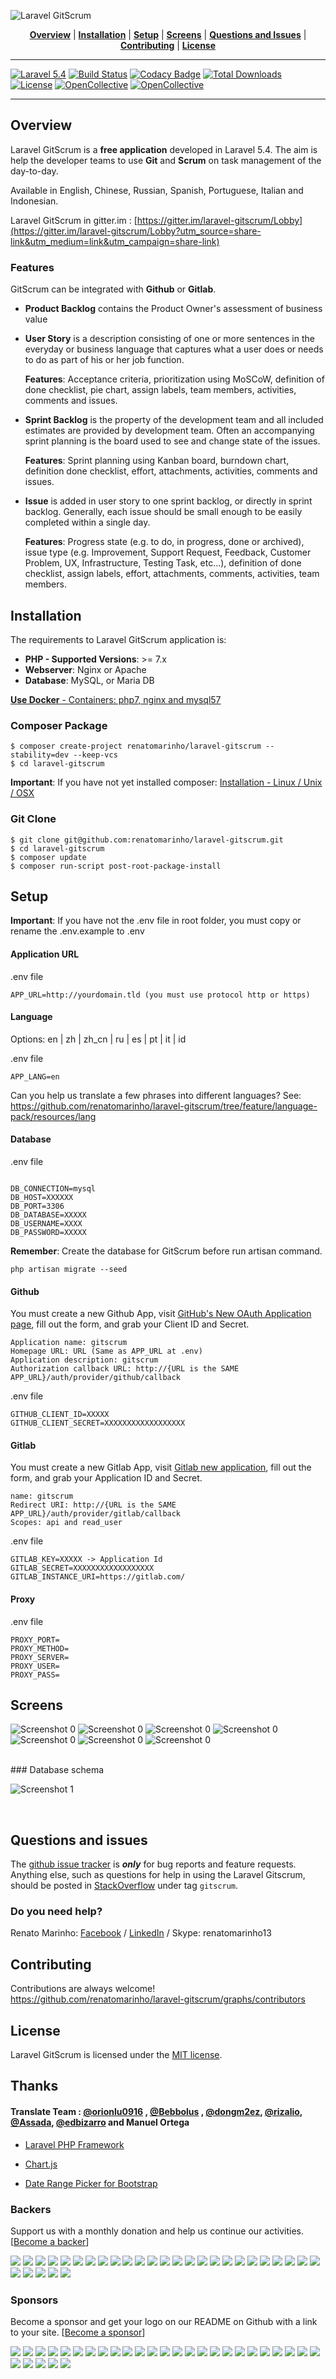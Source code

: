 ![Laravel GitScrum](http://i.imgur.com/fJLrnxu.png)

<p align="center">
<b><a href="#overview">Overview</a></b>
|
<b><a href="#installation">Installation</a></b>
|
<b><a href="#setup">Setup</a></b>
|
<b><a href="#screens">Screens</a></b>
|
<b><a href="#questions-and-issues">Questions and Issues</a></b>
|
<b><a href="#contributing">Contributing</a></b>
|
<b><a href="#license">License</a></b>
</p>

<hr>

[![Laravel 5.4](https://img.shields.io/badge/Laravel-5.4-brightgreen.svg?style=flat-square)](http://laravel.com)
[![Build Status](https://travis-ci.org/renatomarinho/laravel-gitscrum.svg?branch=master)](https://travis-ci.org/renatomarinho/laravel-gitscrum)
[![Codacy Badge](https://api.codacy.com/project/badge/Grade/2abfe5173e0b4565a2b1e3e345160939)](https://www.codacy.com/app/renatomarinho/laravel-gitscrum?utm_source=github.com&amp;utm_medium=referral&amp;utm_content=renatomarinho/laravel-gitscrum&amp;utm_campaign=Badge_Grade)
[![Total Downloads](https://poser.pugx.org/renatomarinho/laravel-gitscrum/downloads)](https://packagist.org/packages/renatomarinho/laravel-gitscrum)
[![License](http://img.shields.io/badge/license-MIT-brightgreen.svg?style=flat-square)](https://github.com/renatomarinho/laravel-gitscrum/blob/master/LICENSE.md)
[![OpenCollective](https://opencollective.com/laravel-gitscrum/backers/badge.svg)](#backers) 
[![OpenCollective](https://opencollective.com/laravel-gitscrum/sponsors/badge.svg)](#sponsors)

<hr>

## Overview

Laravel GitScrum is a **free application** developed in Laravel 5.4. The aim is help the developer teams to use **Git** and **Scrum** on task management of the day-to-day.

Available in English, Chinese, Russian, Spanish, Portuguese, Italian and Indonesian.


Laravel GitScrum in gitter.im : [https://gitter.im/laravel-gitscrum/Lobby](https://gitter.im/laravel-gitscrum/Lobby?utm_source=share-link&utm_medium=link&utm_campaign=share-link)

### Features

GitScrum can be integrated with **Github** or **Gitlab**.

- **Product Backlog** contains the Product Owner's assessment of business value

- **User Story** is a description consisting of one or more sentences in the everyday or business language that captures what a user does or needs to do as part of his or her job function.

	**Features**: Acceptance criteria, prioritization using MoSCoW, definition of done checklist, pie chart, assign labels, team members, activities, comments and issues.

- **Sprint Backlog** is the property of the development team and all included estimates are provided by development team. Often an accompanying sprint planning is the board used to see and change state of the issues.

	**Features**: Sprint planning using Kanban board, burndown chart, definition done checklist, effort, attachments, activities, comments and issues.

- **Issue** is added in user story to one sprint backlog, or directly in sprint backlog. Generally, each issue should be small enough to be easily completed within a single day.

	**Features**: Progress state (e.g. to do, in progress, done or archived), issue type (e.g. Improvement, Support Request, Feedback, Customer Problem, UX, Infrastructure, Testing Task, etc...), definition of done checklist, assign labels, effort, attachments, comments, activities, team members.



## Installation

The requirements to Laravel GitScrum application is:

- **PHP - Supported Versions**: >= 7.x
- **Webserver**: Nginx or Apache
- **Database**: MySQL, or Maria DB

[**Use Docker** - Containers: php7, nginx and mysql57](https://github.com/renatomarinho/Docker-GitScrum)

### Composer Package

```
$ composer create-project renatomarinho/laravel-gitscrum --stability=dev --keep-vcs
$ cd laravel-gitscrum
```
**Important**: If you have not yet installed composer: [Installation - Linux / Unix / OSX](https://getcomposer.org/doc/00-intro.md#installation-linux-unix-osx)


### Git Clone

```
$ git clone git@github.com:renatomarinho/laravel-gitscrum.git
$ cd laravel-gitscrum
$ composer update
$ composer run-script post-root-package-install
```


## Setup

**Important**: If you have not the .env file in root folder, you must copy or rename the .env.example to .env

#### Application URL

.env file

```
APP_URL=http://yourdomain.tld (you must use protocol http or https)
```

#### Language

Options: en | zh | zh_cn | ru | es | pt | it | id

.env file

```
APP_LANG=en
```
Can you help us translate a few phrases into different languages? See: https://github.com/renatomarinho/laravel-gitscrum/tree/feature/language-pack/resources/lang


#### Database

.env file

```

DB_CONNECTION=mysql
DB_HOST=XXXXXX
DB_PORT=3306
DB_DATABASE=XXXXX
DB_USERNAME=XXXX
DB_PASSWORD=XXXXX
```

**Remember**: Create the database for GitScrum before run artisan command.

```
php artisan migrate --seed
```

#### Github

You must create a new Github App, visit [GitHub's New OAuth Application page](https://github.com/settings/applications/new), fill out the form, and grab your Client ID and Secret.

```
Application name: gitscrum
Homepage URL: URL (Same as APP_URL at .env)
Application description: gitscrum
Authorization callback URL: http://{URL is the SAME APP_URL}/auth/provider/github/callback
```

.env file

```
GITHUB_CLIENT_ID=XXXXX
GITHUB_CLIENT_SECRET=XXXXXXXXXXXXXXXXXX
```

#### Gitlab

You must create a new Gitlab App, visit [Gitlab new application](https://gitlab.com/profile/applications), fill out the form, and grab your Application ID and Secret.

```
name: gitscrum
Redirect URI: http://{URL is the SAME APP_URL}/auth/provider/gitlab/callback
Scopes: api and read_user
```

.env file

```
GITLAB_KEY=XXXXX -> Application Id
GITLAB_SECRET=XXXXXXXXXXXXXXXXXX
GITLAB_INSTANCE_URI=https://gitlab.com/
```

#### Proxy

.env file

```
PROXY_PORT=
PROXY_METHOD=
PROXY_SERVER=
PROXY_USER=
PROXY_PASS=
```


## Screens

![Screenshot 0](http://i.imgur.com/jejT8hY.png)
![Screenshot 0](http://i.imgur.com/apcFdv0.png)
![Screenshot 0](http://i.imgur.com/TRzRIpU.png)
![Screenshot 0](http://i.imgur.com/VcpRaNk.png)
![Screenshot 0](http://i.imgur.com/8uMYCLv.png)
![Screenshot 0](http://i.imgur.com/rIwkn7i.png)
![Screenshot 0](http://i.imgur.com/D954dbU.png)

<br>
### Database schema 

![Screenshot 1](http://i.imgur.com/zdrEkkf.png)

<br>

## Questions and issues

The [github issue tracker](https://github.com/renatomarinho/laravel-gitscrum/issues) is **_only_** for bug reports and feature requests. Anything else, such as questions for help in using the Laravel Gitscrum, should be posted in [StackOverflow](http://stackoverflow.com/questions/tagged/gitscrum) under tag `gitscrum`.

### Do you need help?

Renato Marinho: [Facebook](https://www.facebook.com/renato.marinho) / [LinkedIn](https://pt.linkedin.com/in/renatomarinho13) / Skype: renatomarinho13


## Contributing

Contributions are always welcome! https://github.com/renatomarinho/laravel-gitscrum/graphs/contributors


## License

Laravel GitScrum is licensed under the [MIT license](https://opensource.org/licenses/MIT).


## Thanks

#### Translate Team : [@orionlu0916](https://github.com/orionlu0916) , [@Bebbolus](https://github.com/Bebbolus) , [@dongm2ez](https://github.com/dongm2ez), [@rizalio](https://github.com/rizalio), [@Assada](https://github.com/Assada), [@edbizarro](https://github.com/edbizarro) and Manuel Ortega

- [Laravel PHP Framework](https://github.com/laravel/laravel)

- [Chart.js](https://github.com/chartjs/Chart.js)

- [Date Range Picker for Bootstrap](https://github.com/dangrossman/bootstrap-daterangepicker)

### Backers

Support us with a monthly donation and help us continue our activities. [[Become a backer](https://opencollective.com/laravel-gitscrum#backer)]

<a href="https://opencollective.com/laravel-gitscrum/backer/0/website" target="_blank"><img src="https://opencollective.com/laravel-gitscrum/backer/0/avatar.svg"></a>
<a href="https://opencollective.com/laravel-gitscrum/backer/1/website" target="_blank"><img src="https://opencollective.com/laravel-gitscrum/backer/1/avatar.svg"></a>
<a href="https://opencollective.com/laravel-gitscrum/backer/2/website" target="_blank"><img src="https://opencollective.com/laravel-gitscrum/backer/2/avatar.svg"></a>
<a href="https://opencollective.com/laravel-gitscrum/backer/3/website" target="_blank"><img src="https://opencollective.com/laravel-gitscrum/backer/3/avatar.svg"></a>
<a href="https://opencollective.com/laravel-gitscrum/backer/4/website" target="_blank"><img src="https://opencollective.com/laravel-gitscrum/backer/4/avatar.svg"></a>
<a href="https://opencollective.com/laravel-gitscrum/backer/5/website" target="_blank"><img src="https://opencollective.com/laravel-gitscrum/backer/5/avatar.svg"></a>
<a href="https://opencollective.com/laravel-gitscrum/backer/6/website" target="_blank"><img src="https://opencollective.com/laravel-gitscrum/backer/6/avatar.svg"></a>
<a href="https://opencollective.com/laravel-gitscrum/backer/7/website" target="_blank"><img src="https://opencollective.com/laravel-gitscrum/backer/7/avatar.svg"></a>
<a href="https://opencollective.com/laravel-gitscrum/backer/8/website" target="_blank"><img src="https://opencollective.com/laravel-gitscrum/backer/8/avatar.svg"></a>
<a href="https://opencollective.com/laravel-gitscrum/backer/9/website" target="_blank"><img src="https://opencollective.com/laravel-gitscrum/backer/9/avatar.svg"></a>
<a href="https://opencollective.com/laravel-gitscrum/backer/10/website" target="_blank"><img src="https://opencollective.com/laravel-gitscrum/backer/10/avatar.svg"></a>
<a href="https://opencollective.com/laravel-gitscrum/backer/11/website" target="_blank"><img src="https://opencollective.com/laravel-gitscrum/backer/11/avatar.svg"></a>
<a href="https://opencollective.com/laravel-gitscrum/backer/12/website" target="_blank"><img src="https://opencollective.com/laravel-gitscrum/backer/12/avatar.svg"></a>
<a href="https://opencollective.com/laravel-gitscrum/backer/13/website" target="_blank"><img src="https://opencollective.com/laravel-gitscrum/backer/13/avatar.svg"></a>
<a href="https://opencollective.com/laravel-gitscrum/backer/14/website" target="_blank"><img src="https://opencollective.com/laravel-gitscrum/backer/14/avatar.svg"></a>
<a href="https://opencollective.com/laravel-gitscrum/backer/15/website" target="_blank"><img src="https://opencollective.com/laravel-gitscrum/backer/15/avatar.svg"></a>
<a href="https://opencollective.com/laravel-gitscrum/backer/16/website" target="_blank"><img src="https://opencollective.com/laravel-gitscrum/backer/16/avatar.svg"></a>
<a href="https://opencollective.com/laravel-gitscrum/backer/17/website" target="_blank"><img src="https://opencollective.com/laravel-gitscrum/backer/17/avatar.svg"></a>
<a href="https://opencollective.com/laravel-gitscrum/backer/18/website" target="_blank"><img src="https://opencollective.com/laravel-gitscrum/backer/18/avatar.svg"></a>
<a href="https://opencollective.com/laravel-gitscrum/backer/19/website" target="_blank"><img src="https://opencollective.com/laravel-gitscrum/backer/19/avatar.svg"></a>
<a href="https://opencollective.com/laravel-gitscrum/backer/20/website" target="_blank"><img src="https://opencollective.com/laravel-gitscrum/backer/20/avatar.svg"></a>
<a href="https://opencollective.com/laravel-gitscrum/backer/21/website" target="_blank"><img src="https://opencollective.com/laravel-gitscrum/backer/21/avatar.svg"></a>
<a href="https://opencollective.com/laravel-gitscrum/backer/22/website" target="_blank"><img src="https://opencollective.com/laravel-gitscrum/backer/22/avatar.svg"></a>
<a href="https://opencollective.com/laravel-gitscrum/backer/23/website" target="_blank"><img src="https://opencollective.com/laravel-gitscrum/backer/23/avatar.svg"></a>
<a href="https://opencollective.com/laravel-gitscrum/backer/24/website" target="_blank"><img src="https://opencollective.com/laravel-gitscrum/backer/24/avatar.svg"></a>
<a href="https://opencollective.com/laravel-gitscrum/backer/25/website" target="_blank"><img src="https://opencollective.com/laravel-gitscrum/backer/25/avatar.svg"></a>
<a href="https://opencollective.com/laravel-gitscrum/backer/26/website" target="_blank"><img src="https://opencollective.com/laravel-gitscrum/backer/26/avatar.svg"></a>
<a href="https://opencollective.com/laravel-gitscrum/backer/27/website" target="_blank"><img src="https://opencollective.com/laravel-gitscrum/backer/27/avatar.svg"></a>
<a href="https://opencollective.com/laravel-gitscrum/backer/28/website" target="_blank"><img src="https://opencollective.com/laravel-gitscrum/backer/28/avatar.svg"></a>
<a href="https://opencollective.com/laravel-gitscrum/backer/29/website" target="_blank"><img src="https://opencollective.com/laravel-gitscrum/backer/29/avatar.svg"></a>

### Sponsors

Become a sponsor and get your logo on our README on Github with a link to your site. [[Become a sponsor](https://opencollective.com/laravel-gitscrum#sponsor)]

<a href="https://opencollective.com/laravel-gitscrum/sponsor/0/website" target="_blank"><img src="https://opencollective.com/laravel-gitscrum/sponsor/0/avatar.svg"></a>
<a href="https://opencollective.com/laravel-gitscrum/sponsor/1/website" target="_blank"><img src="https://opencollective.com/laravel-gitscrum/sponsor/1/avatar.svg"></a>
<a href="https://opencollective.com/laravel-gitscrum/sponsor/2/website" target="_blank"><img src="https://opencollective.com/laravel-gitscrum/sponsor/2/avatar.svg"></a>
<a href="https://opencollective.com/laravel-gitscrum/sponsor/3/website" target="_blank"><img src="https://opencollective.com/laravel-gitscrum/sponsor/3/avatar.svg"></a>
<a href="https://opencollective.com/laravel-gitscrum/sponsor/4/website" target="_blank"><img src="https://opencollective.com/laravel-gitscrum/sponsor/4/avatar.svg"></a>
<a href="https://opencollective.com/laravel-gitscrum/sponsor/5/website" target="_blank"><img src="https://opencollective.com/laravel-gitscrum/sponsor/5/avatar.svg"></a>
<a href="https://opencollective.com/laravel-gitscrum/sponsor/6/website" target="_blank"><img src="https://opencollective.com/laravel-gitscrum/sponsor/6/avatar.svg"></a>
<a href="https://opencollective.com/laravel-gitscrum/sponsor/7/website" target="_blank"><img src="https://opencollective.com/laravel-gitscrum/sponsor/7/avatar.svg"></a>
<a href="https://opencollective.com/laravel-gitscrum/sponsor/8/website" target="_blank"><img src="https://opencollective.com/laravel-gitscrum/sponsor/8/avatar.svg"></a>
<a href="https://opencollective.com/laravel-gitscrum/sponsor/9/website" target="_blank"><img src="https://opencollective.com/laravel-gitscrum/sponsor/9/avatar.svg"></a>
<a href="https://opencollective.com/laravel-gitscrum/sponsor/10/website" target="_blank"><img src="https://opencollective.com/laravel-gitscrum/sponsor/10/avatar.svg"></a>
<a href="https://opencollective.com/laravel-gitscrum/sponsor/11/website" target="_blank"><img src="https://opencollective.com/laravel-gitscrum/sponsor/11/avatar.svg"></a>
<a href="https://opencollective.com/laravel-gitscrum/sponsor/12/website" target="_blank"><img src="https://opencollective.com/laravel-gitscrum/sponsor/12/avatar.svg"></a>
<a href="https://opencollective.com/laravel-gitscrum/sponsor/13/website" target="_blank"><img src="https://opencollective.com/laravel-gitscrum/sponsor/13/avatar.svg"></a>
<a href="https://opencollective.com/laravel-gitscrum/sponsor/14/website" target="_blank"><img src="https://opencollective.com/laravel-gitscrum/sponsor/14/avatar.svg"></a>
<a href="https://opencollective.com/laravel-gitscrum/sponsor/15/website" target="_blank"><img src="https://opencollective.com/laravel-gitscrum/sponsor/15/avatar.svg"></a>
<a href="https://opencollective.com/laravel-gitscrum/sponsor/16/website" target="_blank"><img src="https://opencollective.com/laravel-gitscrum/sponsor/16/avatar.svg"></a>
<a href="https://opencollective.com/laravel-gitscrum/sponsor/17/website" target="_blank"><img src="https://opencollective.com/laravel-gitscrum/sponsor/17/avatar.svg"></a>
<a href="https://opencollective.com/laravel-gitscrum/sponsor/18/website" target="_blank"><img src="https://opencollective.com/laravel-gitscrum/sponsor/18/avatar.svg"></a>
<a href="https://opencollective.com/laravel-gitscrum/sponsor/19/website" target="_blank"><img src="https://opencollective.com/laravel-gitscrum/sponsor/19/avatar.svg"></a>
<a href="https://opencollective.com/laravel-gitscrum/sponsor/20/website" target="_blank"><img src="https://opencollective.com/laravel-gitscrum/sponsor/20/avatar.svg"></a>
<a href="https://opencollective.com/laravel-gitscrum/sponsor/21/website" target="_blank"><img src="https://opencollective.com/laravel-gitscrum/sponsor/21/avatar.svg"></a>
<a href="https://opencollective.com/laravel-gitscrum/sponsor/22/website" target="_blank"><img src="https://opencollective.com/laravel-gitscrum/sponsor/22/avatar.svg"></a>
<a href="https://opencollective.com/laravel-gitscrum/sponsor/23/website" target="_blank"><img src="https://opencollective.com/laravel-gitscrum/sponsor/23/avatar.svg"></a>
<a href="https://opencollective.com/laravel-gitscrum/sponsor/24/website" target="_blank"><img src="https://opencollective.com/laravel-gitscrum/sponsor/24/avatar.svg"></a>
<a href="https://opencollective.com/laravel-gitscrum/sponsor/25/website" target="_blank"><img src="https://opencollective.com/laravel-gitscrum/sponsor/25/avatar.svg"></a>
<a href="https://opencollective.com/laravel-gitscrum/sponsor/26/website" target="_blank"><img src="https://opencollective.com/laravel-gitscrum/sponsor/26/avatar.svg"></a>
<a href="https://opencollective.com/laravel-gitscrum/sponsor/27/website" target="_blank"><img src="https://opencollective.com/laravel-gitscrum/sponsor/27/avatar.svg"></a>
<a href="https://opencollective.com/laravel-gitscrum/sponsor/28/website" target="_blank"><img src="https://opencollective.com/laravel-gitscrum/sponsor/28/avatar.svg"></a>
<a href="https://opencollective.com/laravel-gitscrum/sponsor/29/website" target="_blank"><img src="https://opencollective.com/laravel-gitscrum/sponsor/29/avatar.svg"></a>
